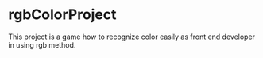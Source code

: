# rgbColorProject
This project is a game how to recognize color easily as front end developer
in using rgb method.
